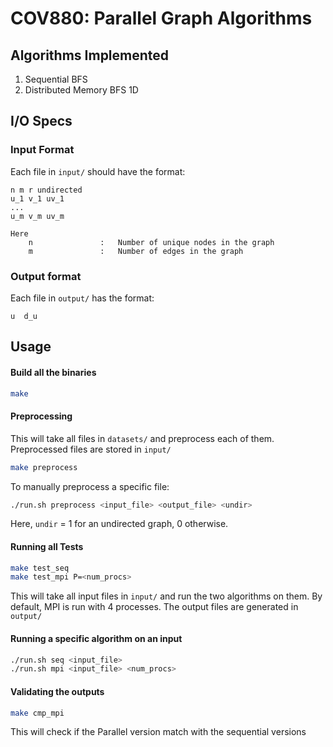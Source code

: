 # COV880: Parallel Graph Algorithms

## Algorithms Implemented

1. Sequential BFS
2. Distributed Memory BFS 1D

## I/O Specs

### Input Format

Each file in `input/` should have the format:
```
n m r undirected
u_1 v_1 uv_1
...
u_m v_m uv_m

Here
    n               :   Number of unique nodes in the graph
    m               :   Number of edges in the graph
```

### Output format
Each file in `output/` has the format:
```
u  d_u
```

## Usage

#### Build all the binaries

```bash
make
```

#### Preprocessing

This will take all files in `datasets/` and preprocess each of them. Preprocessed files are stored in `input/`

```bash
make preprocess
```

To manually preprocess a specific file:
```bash
./run.sh preprocess <input_file> <output_file> <undir>
```
Here, `undir` = 1 for an undirected graph, 0 otherwise.

#### Running all Tests

```bash
make test_seq
make test_mpi P=<num_procs>
```
This will take all input files in `input/` and run the two algorithms on them. By default, MPI is run with 4 processes. The output files are generated in `output/`

#### Running a specific algorithm on an input

```bash
./run.sh seq <input_file>
./run.sh mpi <input_file> <num_procs>
```

#### Validating the outputs

```bash
make cmp_mpi
```
This will check if the Parallel version match with the sequential versions
